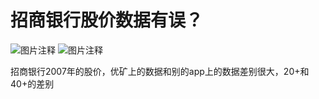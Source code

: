 # 招商银行股价数据有误？

![图片注释](http://storage-uqer.datayes.com/5d69b9feb44ffc01397115ef/30d07828-d561-11e9-9c05-0242ac140002)
![图片注释](http://storage-uqer.datayes.com/5d69b9feb44ffc01397115ef/56b5b9cc-d561-11e9-99dc-0242ac140002)

招商银行2007年的股价，优矿上的数据和别的app上的数据差别很大，20+和40+的差别